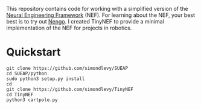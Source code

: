 This repository contains code for working with a simplified version of the 
[Neural Engineering Framework](https://pdfs.semanticscholar.org/a053/a0ebd7ddc90254f07aa798e73161bf3b3edd.pdf) (NEF). 
For learning about the NEF, your best best is to try out [Nengo](https://www.nengo.ai/).  I created TinyNEF to 
provide a minimal implementation of the NEF for projects in robotics.

# Quickstart

```
git clone https://github.com/simondlevy/SUEAP
cd SUEAP/python
sudo python3 setup.py install
cd
git clone https://github.com/simondlevy/TinyNEF
cd TinyNEF
python3 cartpole.py
```
